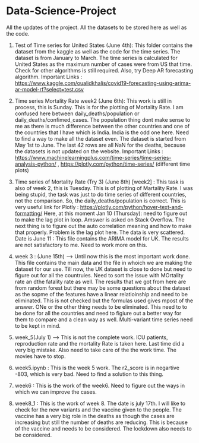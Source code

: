 # Data-Science-Project

All the updates of the project. All the datasets to be stored here as well as the code.

1. Test of Time series for United States (June 4th): This folder contains the dataset from the kaggle as well as the code for the time series. The dataset is from January to March. The time series is calculated for United States as the maximum number of cases were from US that time. Check for other algorithms is still required. Also, try Deep AR forecasting algorithm.
Important Links : https://www.kaggle.com/oualidkhalis/covid19-forecasting-using-arima-ar-model-rf?select=test.csv

2. Time series Mortality Rate week2 (June 6th): This work is still in process, this is Sunday. This is for the plotting of Mortality Rate. I am confused here between daily_deaths/population or daily_deaths/confimed_cases. The population thing dont make sense to me as there is much difference between the other countries and one of the countries that I have which is India. India is the odd one here. Need to find a way to make all the dataset even. The dataset is started from May 1st to June. The last 42 rows are all NaN for the deaths, because the datasets is not updated on the website. 
Important Links : https://www.machinelearningplus.com/time-series/time-series-analysis-python/ ,                                 https://plotly.com/python/time-series/  (different time plots)

3. Time series of Mortality Rate (Try 3) (June 8th) [week2] : This task is also of week 2, this is Tuesday. This is of plotting of Martality Rate. I was being stupid, the task was just to do time series of different countries, not the comparison. So, the daily_deaths/population is correct. 
This is very useful link for Plotly : https://plotly.com/python/hover-text-and-formatting/  Here, at this moment Jan 10 (Thursday): need to figure out to make the lag plot in loop. Amswer is asked on Stack Overflow. The next thing is to figure out the auto correlation meaning and how to make that properly. Problem is the lag plot here. The data is very scattered. 
Date is June 11 : This file contains the ARIMA model for UK. The results are not satisfactory to me. Need to work more on this. 

4. week 3 : (June 15th) --> Until now this is the most important work done. This file contains the main data and the file in whoich we are making the dataset for our use. Till now, the UK dataset is close to done but need to figure out for all the countruies. Need to sort the issue with MOrtality rate an dthe fatality rate as well. The results that we got from here are from random forest but there may be some questions about the  dataset as the sopme of the features have a linear relatioinship and need to be eliminated. This is not checked but the formulas used gives mpost of the answer. ONe or the other thing needs to be eliminated. This need to to be done for all the countries and need to figiure out a better way for them to compare and a clean way as well. Multi-variant time series need to be kept in mind. 

5. week_5(July 1) --> This is not the complete work. ICU patients, reproduction rate and the mortality Rate is taken here. Last time did a very big mistake. Also need to take care of the the work time. The movies have to stop.

6. week5.ipynb : This is the week 5 work. The r2_score is in negartive -803, which is very bad. Need to find a solution to this thing. 
7. week6 : This is the work of the week6. Need to figure out the ways in which we can improve the cases. 

8. week8_1 : This is the work of week 8. The date is july 17th. I will like to check for the new variants and the vaccine given to the people. The vaccine has a very big role in the deaths as though the cases are increasing but still the number of deaths are reducing. This is because of the vaccine and needs to be considered. The lockdown also needs to be considered. 
